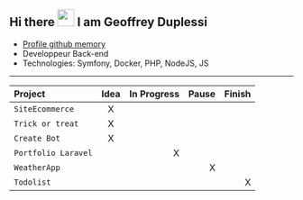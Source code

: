 
## Hi there <img src="https://raw.githubusercontent.com/iampavangandhi/iampavangandhi/master/gifs/Hi.gif" width="30px">  I am Geoffrey Duplessi </h2>
- [Profile github memory](https://githubmemory.com/@Grezor?page=2)
- Developpeur Back-end
- Technologies: Symfony, Docker, PHP, NodeJS, JS
--- 


| Project                   | Idea | In Progress | Pause |  Finish|
| :---  |     :---:      |          ---: |      ---: |      ---: |
| `SiteEcommerce`                  | X |   |    |  |
| `Trick or treat`          | X |   |    |  |
| `Create Bot`              | X |   |   |  |
| `Portfolio Laravel`       |   | X |   |  |
| `WeatherApp`              |   | |   X|  |
| `Todolist`              |   | |   | X|
